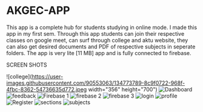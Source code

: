 
# AKGEC-APP
This app is a complete hub for students studying in online mode.
I made this app in my first sem.
Through this app students can join their respective classes on google meet, can surf through college and aktu website,
they can also get desired documents and PDF of respective subjects in seperate folders.
The app is very lite [11 MB] app and is fully connected to firebase.


SCREEN SHOTS

![college](https://user-images.githubusercontent.com/90553063/134773789-8c9f0722-968f-4fbc-8362-54736635d772.jpeg width="356" height="700")
![Dashboard](https://user-images.githubusercontent.com/90553063/134773793-0aff8395-7072-4eae-92b7-284082f6915f.jpeg)
![feedback](https://user-images.githubusercontent.com/90553063/134773795-8298bcae-bea2-4131-9e03-25462bcbb053.jpeg)
![Firebase 1](https://user-images.githubusercontent.com/90553063/134773796-7148642a-58f6-4e8d-9cc9-a92571ec39de.jpeg)
![firebase 2](https://user-images.githubusercontent.com/90553063/134773797-813fb743-aac8-49d5-bad2-868b43c89ae0.jpeg)
![firebase 3](https://user-images.githubusercontent.com/90553063/134773798-805a0fc5-9458-4609-979e-e8e8c5e54fd0.jpeg)
![login](https://user-images.githubusercontent.com/90553063/134773800-42cab6ef-a64c-4d75-a01e-598e3e617a34.jpeg)
![profile](https://user-images.githubusercontent.com/90553063/134773802-df3547f1-97ad-4f33-97b4-c6852ea32782.jpeg)
![Register](https://user-images.githubusercontent.com/90553063/134773803-bef63efe-7c18-4f1f-9bdf-92ed380de37f.jpeg)
![sections](https://user-images.githubusercontent.com/90553063/134773804-0cbc3ee0-28ec-4f45-a686-9a9abe6418f8.jpeg)
![subjects](https://user-images.githubusercontent.com/90553063/134773805-05fa33a2-3fca-445e-9202-528d8d192dad.jpeg)
